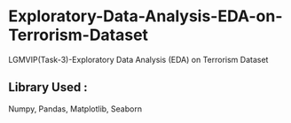 # Exploratory-Data-Analysis-EDA-on-Terrorism-Dataset
LGMVIP(Task-3)-Exploratory Data Analysis (EDA) on Terrorism Dataset

## Library Used :

Numpy, Pandas, Matplotlib, Seaborn



